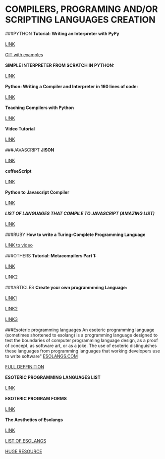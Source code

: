 COMPILERS, PROGRAMING AND/OR SCRIPTING LANGUAGES CREATION
=========================================================

###PYTHON
__Tutorial: Writing an Interpreter with PyPy__</br>  
[LINK](http://morepypy.blogspot.com/2011/04/tutorial-writing-interpreter-with-pypy.html)</br>  
[GIT with examples](https://bitbucket.org/brownan/pypy-tutorial/src/42135b18f387?at=default)</br>  
__SIMPLE INTERPRETER FROM SCRATCH IN PYTHON:__</br>  
[LINK](http://jayconrod.com/posts/37/a-simple-interpreter-from-scratch-in-python-part-1)</br>  
__Python: Writing a Compiler and Interpreter in 160 lines of code:__</br>  
[LINK](http://www.jroller.com/languages/entry/python_writing_a_compiler_and)</br>  
__Teaching Compilers with Python__</br>  
[LINK](http://www.matthieuamiguet.ch/media/documents/TeachingCompilersWithPython_Slides.pdf)</br>   
__Video Tutorial__</br>  
[LINK](https://www.youtube.com/watch?v=1h1mM7VwNGo)</br>  
###JAVASCRIPT
__JISON__</br>  
[LINK](http://zaach.github.io/jison/docs/)</br>  
__coffeeScript__</br>  
[LINK](http://coffeescript.org/)</br>  
__Python to Javascript Compiler__</br>  
[LINK](http://pyjs.org/)</br>  
__***LIST OF LANGUAGES THAT COMPILE TO JAVASCRIPT (AMAZING LIST)***__</br>  
[LINK](https://github.com/jashkenas/coffeescript/wiki/List-of-languages-that-compile-to-JS)</br>  
###RUBY
__How to write a Turing-Complete Programming Language__</br>  
[LINK to video](https://www.youtube.com/watch?v=_Uoyufkb5lk)</br>  
###OTHERS
__Tutorial: Metacompilers Part 1:__</br>  
[LINK](http://www.bayfronttechnologies.com/metacompilers1.pdf)</br>  
[LINK2](http://www.hcs64.com/files/pd1-3-schorre.pdf)</br>  
###ARTICLES
__Create your own programmming Language:__</br>  
[LINK1](http://www.codeproject.com/Articles/50377/Create-Your-Own-Programming-Language)</br>  
[LINK2](http://www.codeproject.com/Articles/272494/Implementing-Programming-Languages-using-Csharp)</br>  
[LINK3](http://nathansuniversity.com/)</br>  
###Esoteric programming languages
An esoteric programming language (sometimes shortened to esolang) is a programming language designed to test the boundaries of computer programming language design, as a proof of concept, as software art, or as a joke. The use of esoteric distinguishes these languages from programming languages that working developers use to write software"
[ESOLANGS.COM](http://esolangs.com/)</br>  
[FULL DEFFINITION](http://en.wikipedia.org/wiki/Esoteric_programming_language)</br>  
__ESOTERIC PROGRAMMING LANGUAGES LIST__</br>  
[LINK](http://en.wikipedia.org/wiki/Esoteric_programming_language)</br>    
__ESOTERIC PROGRAM FORMS__</br>  
[LINK](http://web.archive.org/web/20020609152409/www.catseye.mb.ca/esoteric/index.html)</br>  
__The Aesthetics of Esolangs__</br>  
[LINK](http://catseye.tc/node/The_Aesthetics_of_Esolangs)</br>  
[LIST OF ESOLANGS](http://rottytooth.tumblr.com/post/86601658735/esolangs-all-the-links-from-my-talk-at-bhqfu)</br>  
[HUGE RESOURCE](http://esolangs.org/wiki/Main_Page)</br>  

